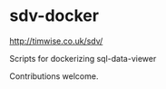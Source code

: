 # sdv-docker

http://timwise.co.uk/sdv/

Scripts for dockerizing sql-data-viewer

Contributions welcome.
